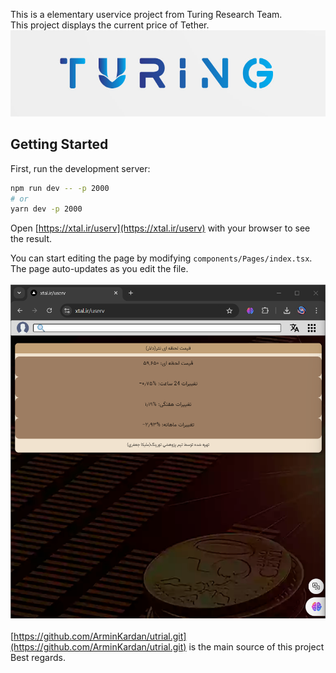 This is a elementary uservice project from Turing Research Team.
<br/>
This project displays the current price of Tether.
<img src="https://github.com/ArminKardan/utrialv2/blob/master/turing.png?raw=true"/>
## Getting Started

First, run the development server:

```bash
npm run dev -- -p 2000
# or
yarn dev -p 2000
```



Open [https://xtal.ir/userv](https://xtal.ir/userv) with your browser to see the result.

You can start editing the page by modifying `components/Pages/index.tsx`. The page auto-updates as you edit the file.
<br/>
<br/>
<img src="https://github.com/melikajafari79/utether/blob/main/Screenshot%202024-09-01%20020750.png" />
<br/>
<br/>
[https://github.com/ArminKardan/utrial.git](https://github.com/ArminKardan/utrial.git) is the main source of this project
Best regards.
<br/>

